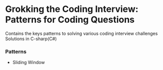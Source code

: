 # Grokking the Coding Interview: Patterns for Coding Questions 
Contains the keys patterns to solving various coding interview challenges 
Solutions in C-sharp(C#)

### Patterns 
- Sliding Window